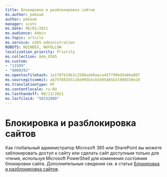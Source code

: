 ```yaml
---
title: Блокировка и разблокировка сайтов
ms.author: pebaum
author: pebaum
manager: scotv
ms.date: 06/01/2021
ms.audience: Admin
ms.topic: article
ms.service: o365-administration
ROBOTS: NOINDEX, NOFOLLOW
localization_priority: Priority
ms.collection: Adm_O365
ms.custom:
- "11509"
- "9000292"
ms.openlocfilehash: 1a1f8fb19b3c2506ad48aaca457799bd5e66e007
ms.sourcegitcommit: ab75f66355116e995b3cb5505465b31989339e28
ms.translationtype: HT
ms.contentlocale: ru-RU
ms.lasthandoff: 08/13/2021
ms.locfileid: "58332080"
---
```

# <a name="lock-and-unlock-sites"></a>Блокировка и разблокировка сайтов

Как глобальный администратор Microsoft 365 или SharePoint вы можете заблокировать доступ к сайту или сделать сайт доступным только для чтения, используя Microsoft PowerShell для изменения состояния блокировки сайта. Дополнительные сведения см. в статье [Блокировка и разблокировка сайтов](https://docs.microsoft.com/sharepoint/manage-lock-status).